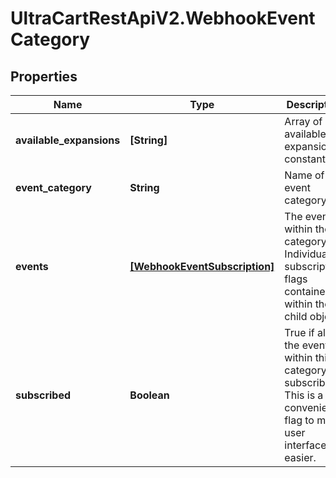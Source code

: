 # UltraCartRestApiV2.WebhookEventCategory

## Properties
Name | Type | Description | Notes
------------ | ------------- | ------------- | -------------
**available_expansions** | **[String]** | Array of available expansion constants | [optional] 
**event_category** | **String** | Name of the event category | [optional] 
**events** | [**[WebhookEventSubscription]**](WebhookEventSubscription.md) | The events within the category.  Individual subscription flags contained within the child object. | [optional] 
**subscribed** | **Boolean** | True if all the events within this category are subscribed.  This is a convenience flag to make user interfaces easier. | [optional] 


